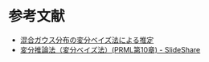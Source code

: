 # 参考文献
  * [混合ガウス分布の変分ベイズ法による推定](https://qiita.com/kogepan102/items/3182572b44576a483dfb)  
* [変分推論法（変分ベイズ法）(PRML第10章) - SlideShare](https://www.slideshare.net/takao-y/ss-28872465)
